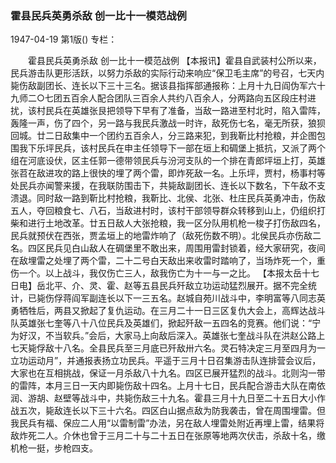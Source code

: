 ### 霍县民兵英勇杀敌  创一比十一模范战例

1947-04-19
第1版()
专栏：

　　霍县民兵英勇杀敌
    创一比十一模范战例
    【本报讯】霍县自武装村公所以来，民兵游击队更形活跃，以努力杀敌的实际行动来响应“保卫毛主席”的号召，七天内毙伤敌副团长、连长以下三十三名。据该县指挥部通报称：上月十九日阎伪军六十九师二○七团五百余人配合团队三百余人共约八百余人，分两路向五区段庄村进扰，该村民兵在英雄张艮把领导下早有了准备，当敌一路进至村北时，陷入雷阵，轰隆一声，伤了四个，另一路与我民兵激战一时许，敌死伤七名，毫无所获，狼狈回城。廿二日敌集中一个团约五百余人，分三路来犯，到我靳比村抢粮，并企图包围我下乐坪民兵，该村民兵在申主任领导下一部在垣上和碉堡上抵抗，又派了两个组在河底设伏，区主任郭一德带领民兵与汾河支队的一个排在青郎坪垣上打，英雄张苕在敌进攻的路上很快的埋了两个雷，即炸死敌一名。上乐坪，贾村，杨事村等处民兵亦闻警来援，在我联防围击下，共毙敌副团长、连长以下数名，下午敌不支溃退。同时敌一路到靳比村抢粮，我靳比、北侯、北张、杜庄民兵英勇冲击，伤敌五人，夺回粮食七、八石，当敌进村时，该村干部领导群众转移到山上，仍组织打柴和进行土地改革。廿五日敌人大张抢粮，我一区分队用机枪一梭子打伤敌四名，民兵就预伏在西张，贾孟垣上的地雷炸响了（敌死伤数不明）。北侯民兵亦伤敌二名。四区民兵见白山敌人在碉堡里不敢出来，周围用雷封锁着，经大家研究，夜间在敌埋雷之处埋了两个雷，二十二号白天敌出来收雷时踏响了，当场炸死一个，重伤一个。以上战斗，我仅伤亡三人，敌我伤亡为十一与一之比。
    【本报太岳十七日电】岳北平、介、灵、霍、赵等五县民兵歼敌立功运动猛烈展开。据不完全统计，已毙伤俘蒋阎军副连长以下一三五名。赵城自苑川战斗中，李明富等八同志英勇牺牲后，两县又掀起了复仇运动。在三月二十一日三区复仇大会上，高辉达战斗队英雄张七奎等八十八位民兵及英雄们，掀起歼敌一五四名的竞赛。他们说：“宁为好汉，不当软兵。”会后，大家马上向敌后深入。英雄张七奎战斗队在洪赵公路上七天毙俘敌十八名。全县民兵至三月底已歼敌卅六名。灵石特决定三月至四月为一立功运动月”，并通报表扬立功民兵。平遥于三月十日召集游击队连排营会议后，大家也在互相挑战，保证一月杀敌八十九名。四区已展开猛烈的战斗。北则沟一带的雷阵，本月三日一天内即毙伤敌十四名。上月十七日，民兵配合游击大队在南依润、游胡、赵壁等战斗中，共毙伤敌三十九名。霍县三月十九日至二十五日大小作战五次，毙敌连长以下三十六名。四区白山据点敌为防我袭击，曾在周围埋雷。但我民兵有福、保应二人用“以雷制雷”办法，另在敌人埋雷处附近再埋上雷，结果将敌炸死二人。介休也曾于三月二十与二十五日在张原等地两次伏击，杀敌十名，缴机枪一挺，步枪四支。
